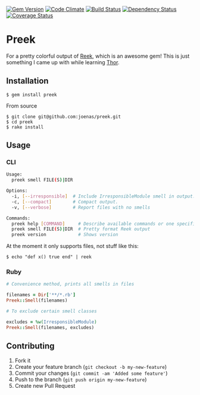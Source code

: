 [![Gem Version](https://badge.fury.io/rb/preek.png)](http://badge.fury.io/rb/preek)
[![Code Climate](https://codeclimate.com/github/joenas/preek.png)](https://codeclimate.com/github/joenas/preek)
[![Build Status](https://travis-ci.org/joenas/preek.png)](https://travis-ci.org/joenas/preek)
[![Dependency Status](https://gemnasium.com/joenas/preek.png)](https://gemnasium.com/joenas/preek)
[![Coverage Status](https://coveralls.io/repos/joenas/preek/badge.png?branch=master)](https://coveralls.io/r/joenas/preek?branch=master)


# Preek

For a pretty colorful output of [Reek](https://github.com/troessner/reek), which is an awesome gem!
This is just something I came up with while learning [Thor](https://github.com/wycats/thor).

## Installation

    $ gem install preek

From source

    $ git clone git@github.com:joenas/preek.git
    $ cd preek
    $ rake install




## Usage

### CLI
```bash
Usage:
  preek smell FILE(S)|DIR

Options:
  -i, [--irresponsible]  # Include IrresponsibleModule smell in output.
  -c, [--compact]        # Compact output.
  -v, [--verbose]        # Report files with no smells

Commands:
  preek help [COMMAND]     # Describe available commands or one specific command
  preek smell FILE(S)|DIR  # Pretty format Reek output
  preek version            # Shows version
```

At the moment it only supports files, not stuff like this:

    $ echo "def x() true end" | reek

### Ruby

```ruby
# Convenience method, prints all smells in files

filenames = Dir['**/*.rb']
Preek::Smell(filenames)

# To exclude certain smell classes

excludes = %w(IrresponsibleModule)
Preek::Smell(filenames, excludes)


```

## Contributing

1. Fork it
2. Create your feature branch (`git checkout -b my-new-feature`)
3. Commit your changes (`git commit -am 'Added some feature'`)
4. Push to the branch (`git push origin my-new-feature`)
5. Create new Pull Request
